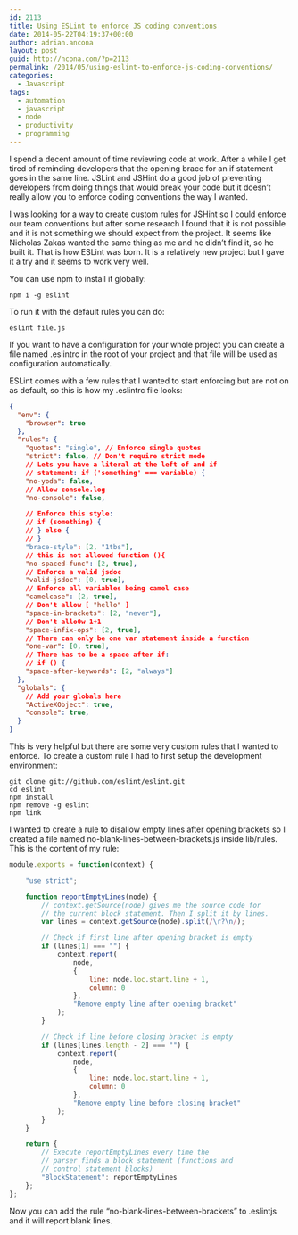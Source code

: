 ```yaml
---
id: 2113
title: Using ESLint to enforce JS coding conventions
date: 2014-05-22T04:19:37+00:00
author: adrian.ancona
layout: post
guid: http://ncona.com/?p=2113
permalink: /2014/05/using-eslint-to-enforce-js-coding-conventions/
categories:
  - Javascript
tags:
  - automation
  - javascript
  - node
  - productivity
  - programming
---
```

I spend a decent amount of time reviewing code at work. After a while I get tired of reminding developers that the opening brace for an if statement goes in the same line. JSLint and JSHint do a good job of preventing developers from doing things that would break your code but it doesn&#8217;t really allow you to enforce coding conventions the way I wanted.

I was looking for a way to create custom rules for JSHint so I could enforce our team conventions but after some research I found that it is not possible and it is not something we should expect from the project. It seems like Nicholas Zakas wanted the same thing as me and he didn&#8217;t find it, so he built it. That is how ESLint was born. It is a relatively new project but I gave it a try and it seems to work very well.

You can use npm to install it globally:

```
npm i -g eslint
```

<!--more-->

To run it with the default rules you can do:

```
eslint file.js
```

If you want to have a configuration for your whole project you can create a file named .eslintrc in the root of your project and that file will be used as configuration automatically.

ESLint comes with a few rules that I wanted to start enforcing but are not on as default, so this is how my .eslintrc file looks:

```json
{
  "env": {
    "browser": true
  },
  "rules": {
    "quotes": "single", // Enforce single quotes
    "strict": false, // Don't require strict mode
    // Lets you have a literal at the left of and if
    // statement: if ('something' === variable) {
    "no-yoda": false,
    // Allow console.log
    "no-console": false,

    // Enforce this style:
    // if (something) {
    // } else {
    // }
    "brace-style": [2, "1tbs"],
    // this is not allowed function (){
    "no-spaced-func": [2, true],
    // Enforce a valid jsdoc
    "valid-jsdoc": [0, true],
    // Enforce all variables being camel case
    "camelcase": [2, true],
    // Don't allow [ "hello" ]
    "space-in-brackets": [2, "never"],
    // Don't allo0w 1+1
    "space-infix-ops": [2, true],
    // There can only be one var statement inside a function
    "one-var": [0, true],
    // There has to be a space after if:
    // if () {
    "space-after-keywords": [2, "always"]
  },
  "globals": {
    // Add your globals here
    "ActiveXObject": true,
    "console": true,
  }
}
```

This is very helpful but there are some very custom rules that I wanted to enforce. To create a custom rule I had to first setup the development environment:

```
git clone git://github.com/eslint/eslint.git
cd eslint
npm install
npm remove -g eslint
npm link
```

I wanted to create a rule to disallow empty lines after opening brackets so I created a file named no-blank-lines-between-brackets.js inside lib/rules. This is the content of my rule:

```js
module.exports = function(context) {

    "use strict";

    function reportEmptyLines(node) {
        // context.getSource(node) gives me the source code for
        // the current block statement. Then I split it by lines.
        var lines = context.getSource(node).split(/\r?\n/);

        // Check if first line after opening bracket is empty
        if (lines[1] === "") {
            context.report(
                node,
                {
                    line: node.loc.start.line + 1,
                    column: 0
                },
                "Remove empty line after opening bracket"
            );
        }

        // Check if line before closing bracket is empty
        if (lines[lines.length - 2] === "") {
            context.report(
                node,
                {
                    line: node.loc.start.line + 1,
                    column: 0
                },
                "Remove empty line before closing bracket"
            );
        }
    }

    return {
        // Execute reportEmptyLines every time the
        // parser finds a block statement (functions and
        // control statement blocks)
        "BlockStatement": reportEmptyLines
    };
};
```

Now you can add the rule &#8220;no-blank-lines-between-brackets&#8221; to .eslintjs and it will report blank lines.
